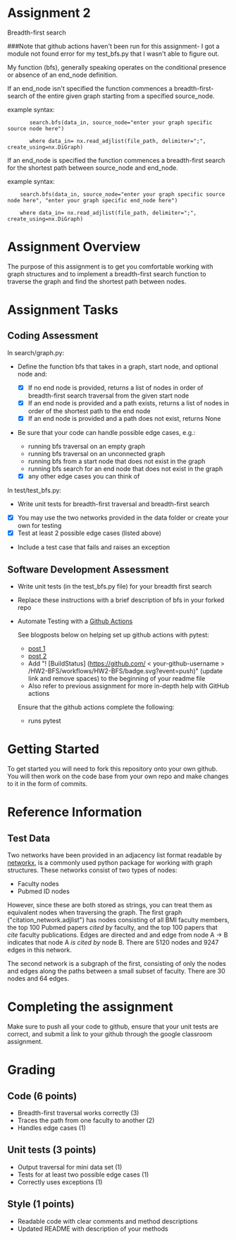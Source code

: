 # Assignment 2
Breadth-first search

###Note that github actions haven't been run for this assignment- I got a module not found error for my test_bfs.py that I wasn't able to figure out.

My function (bfs), generally speaking operates on the conditional presence or absence of an end_node definition.

If an end_node isn't specified the function commences a breadth-first-search of the entire given graph starting from a specified source_node. 

example syntax:

           search.bfs(data_in, source_node="enter your graph specific source node here")

           where data_in= nx.read_adjlist(file_path, delimiter=";", create_using=nx.DiGraph)



If an end_node is specified the function commences a breadth-first search for the shortest path between source_node and end_node.

example syntax:

        search.bfs(data_in, source_node="enter your graph specific source node here", "enter your graph specific end_node here")

        where data_in= nx.read_adjlist(file_path, delimiter=";", create_using=nx.DiGraph)


# Assignment Overview
The purpose of this assignment is to get you comfortable working with graph structures and to implement a breadth-first search function to traverse the graph and find the shortest path between nodes.

# Assignment Tasks

## Coding Assessment
In search/graph.py:
* Define the function bfs that takes in a graph, start node, and optional node and:

	- [x] If no end node is provided, returns a list of nodes in order of breadth-first search traversal from the given start node
	- [x] If an end node is provided and a path exists, returns a list of nodes in order of the shortest path to the end node
	- [x] If an end node is provided and a path does not exist, returns None
* Be sure that your code can handle possible edge cases, e.g.:
	* running bfs traversal on an empty graph
	* running bfs traversal on an unconnected graph
	* running bfs from a start node that does not exist in the graph
	* running bfs search for an end node that does not exist in the graph
	- [x] any other edge cases you can think of 

In test/test_bfs.py:
* Write unit tests for breadth-first traversal and breadth-first search 
- [x] You may use the two networks provided in the data folder or create your own for testing
- [x] Test at least 2 possible edge cases (listed above)
* Include a test case that fails and raises an exception


## Software Development Assessment

* Write unit tests (in the test_bfs.py file) for your breadth first search
* Replace these instructions with a brief description of bfs in your forked repo
	
* Automate Testing with a [Github Actions](https://docs.github.com/en/actions)

	See blogposts below on helping set up github actions with pytest:
	
	* [post 1](https://blog.dennisokeeffe.com/blog/2021-08-08-pytest-with-github-actions)
	* [post 2](https://mattsegal.dev/pytest-on-github-actions.html)
	* Add "! [BuildStatus] (https://github.com/ < your-github-username > /HW2-BFS/workflows/HW2-BFS/badge.svg?event=push)" (update link and remove spaces) to the beginning of your readme file
	* Also refer to previous assignment for more in-depth help with GitHub actions

	Ensure that the github actions complete the following:
	* runs pytest

# Getting Started
To get started you will need to fork this repository onto your own github. You will then work on the code base from your own repo and make changes to it in the form of commits. 

# Reference Information
## Test Data
Two networks have been provided in an adjacency list format readable by [networkx](https://networkx.org/), is a commonly used python package for working with graph structures. These networks consist of two types of nodes:
* Faculty nodes 
* Pubmed ID nodes

However, since these are both stored as strings, you can treat them as equivalent nodes when traversing the graph. The first graph ("citation_network.adjlist") has nodes consisting of all BMI faculty members, the top 100 Pubmed papers *cited by* faculty, and the top 100 papers that *cite* faculty publications. Edges are directed and and edge from node A -> B indicates that node A *is cited by* node B. There are 5120 nodes and 9247 edges in this network.

The second network is a subgraph of the first, consisting of only the nodes and edges along the paths between a small subset of faculty. There are 30 nodes and 64 edges.

# Completing the assignment
Make sure to push all your code to github, ensure that your unit tests are correct, and submit a link to your github through the google classroom assignment.

# Grading

## Code (6 points)
* Breadth-first traversal works correctly (3)
* Traces the path from one faculty to another (2)
* Handles edge cases (1)

## Unit tests (3 points)
* Output traversal for mini data set (1)
* Tests for at least two possible edge cases (1)
* Correctly uses exceptions (1)

## Style (1 points)
* Readable code with clear comments and method descriptions
* Updated README with description of your methods

